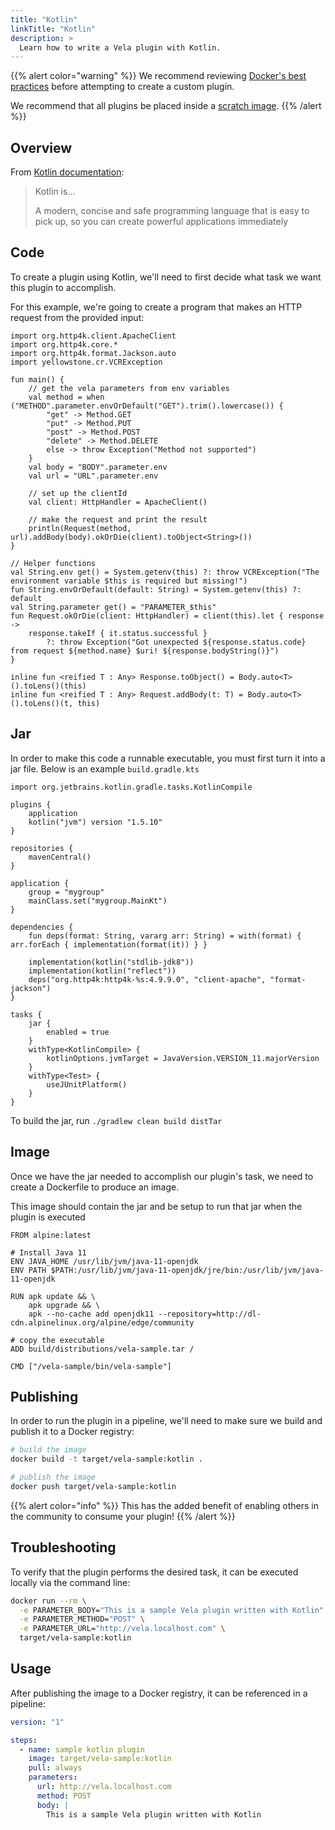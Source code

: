 ```yaml
---
title: "Kotlin"
linkTitle: "Kotlin"
description: >
  Learn how to write a Vela plugin with Kotlin.
---
```


{{% alert color="warning" %}}
We recommend reviewing [Docker's best practices](https://docs.docker.com/develop/develop-images/dockerfile_best-practices/) before attempting to create a custom plugin.

We recommend that all plugins be placed inside a [scratch image](https://hub.docker.com/_/scratch).
{{% /alert %}}

## Overview

From [Kotlin documentation](https://www.kotlinlang.org/):

> Kotlin is...
>
> A modern, concise and safe programming language that is easy to pick up, so you can create powerful applications immediately

## Code

To create a plugin using Kotlin, we'll need to first decide what task we want this plugin to accomplish.

For this example, we're going to create a program that makes an HTTP request from the provided input:

```kotlinlang
import org.http4k.client.ApacheClient
import org.http4k.core.*
import org.http4k.format.Jackson.auto
import yellowstone.cr.VCRException

fun main() {
    // get the vela parameters from env variables
    val method = when ("METHOD".parameter.envOrDefault("GET").trim().lowercase()) {
        "get" -> Method.GET
        "put" -> Method.PUT
        "post" -> Method.POST
        "delete" -> Method.DELETE
        else -> throw Exception("Method not supported")
    }
    val body = "BODY".parameter.env
    val url = "URL".parameter.env

    // set up the clientId
    val client: HttpHandler = ApacheClient()

    // make the request and print the result
    println(Request(method, url).addBody(body).okOrDie(client).toObject<String>())
}

// Helper functions
val String.env get() = System.getenv(this) ?: throw VCRException("The environment variable $this is required but missing!")
fun String.envOrDefault(default: String) = System.getenv(this) ?: default
val String.parameter get() = "PARAMETER_$this"
fun Request.okOrDie(client: HttpHandler) = client(this).let { response ->
    response.takeIf { it.status.successful }
        ?: throw Exception("Got unexpected ${response.status.code} from request ${method.name} $uri! ${response.bodyString()}")
}

inline fun <reified T : Any> Response.toObject() = Body.auto<T>().toLens()(this)
inline fun <reified T : Any> Request.addBody(t: T) = Body.auto<T>().toLens()(t, this)
```

## Jar

In order to make this code a runnable executable, you must first turn it into a jar file.  Below is an example `build.gradle.kts`

```kotlinlang
import org.jetbrains.kotlin.gradle.tasks.KotlinCompile

plugins {
    application
    kotlin("jvm") version "1.5.10"
}

repositories {
    mavenCentral()
}

application {
    group = "mygroup"
    mainClass.set("mygroup.MainKt")
}

dependencies {
    fun deps(format: String, vararg arr: String) = with(format) { arr.forEach { implementation(format(it)) } }

    implementation(kotlin("stdlib-jdk8"))
    implementation(kotlin("reflect"))
    deps("org.http4k:http4k-%s:4.9.9.0", "client-apache", "format-jackson")
}

tasks {
    jar {
        enabled = true
    }
    withType<KotlinCompile> {
        kotlinOptions.jvmTarget = JavaVersion.VERSION_11.majorVersion
    }
    withType<Test> {
        useJUnitPlatform()
    }
}
```

To build the jar, run `./gradlew clean build distTar`

## Image

Once we have the jar needed to accomplish our plugin's task, we need to create a Dockerfile to produce an image.

This image should contain the jar and be setup to run that jar when the plugin is executed

```docker
FROM alpine:latest

# Install Java 11
ENV JAVA_HOME /usr/lib/jvm/java-11-openjdk
ENV PATH $PATH:/usr/lib/jvm/java-11-openjdk/jre/bin:/usr/lib/jvm/java-11-openjdk

RUN apk update && \
    apk upgrade && \
    apk --no-cache add openjdk11 --repository=http://dl-cdn.alpinelinux.org/alpine/edge/community

# copy the executable
ADD build/distributions/vela-sample.tar /

CMD ["/vela-sample/bin/vela-sample"]
```

## Publishing

In order to run the plugin in a pipeline, we'll need to make sure we build and publish it to a Docker registry:

```sh
# build the image
docker build -t target/vela-sample:kotlin .

# publish the image
docker push target/vela-sample:kotlin
```

{{% alert color="info" %}}
This has the added benefit of enabling others in the community to consume your plugin!
{{% /alert %}}

## Troubleshooting

To verify that the plugin performs the desired task, it can be executed locally via the command line:

```sh
docker run --rm \
  -e PARAMETER_BODY="This is a sample Vela plugin written with Kotlin" \
  -e PARAMETER_METHOD="POST" \
  -e PARAMETER_URL="http://vela.localhost.com" \
  target/vela-sample:kotlin
```

## Usage

After publishing the image to a Docker registry, it can be referenced in a pipeline:

```yaml
version: "1"

steps:
  - name: sample kotlin plugin
    image: target/vela-sample:kotlin
    pull: always
    parameters:
      url: http://vela.localhost.com
      method: POST
      body: |
        This is a sample Vela plugin written with Kotlin
```
